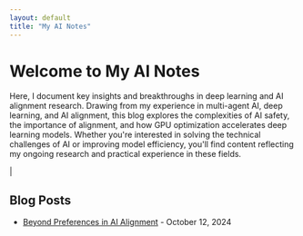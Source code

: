 ```yaml
---
layout: default
title: "My AI Notes"
---
```


# Welcome to My AI Notes

Here, I document key insights and breakthroughs in deep learning and AI alignment research. Drawing from my experience in multi-agent AI, deep learning, and AI alignment, this blog explores the complexities of AI safety, the importance of alignment, and how GPU optimization accelerates deep learning models. Whether you're interested in solving the technical challenges of AI or improving model efficiency, you'll find content reflecting my ongoing research and practical experience in these fields.

<!-- Meta information for reading time and visit count -->
<div class="meta-info">
  <span id="estimated-reading-time"></span> | 
  <span id="visit-count"></span>
</div>

## Blog Posts

<ul>
  <li><a href="https://sprasadhpy.github.io/myAInotes/2024-10-09.html">Beyond Preferences in AI Alignment</a> - October 12, 2024 </a></li>
</ul>
